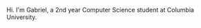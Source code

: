 <!---
Trigozord/Trigozord is a ✨ special ✨ repository because its `README.md` (this file) appears on your GitHub profile.
You can click the Preview link to take a look at your changes.
--->
Hi. I'm Gabriel, a 2nd year Computer Science student at Columbia University.
